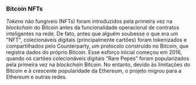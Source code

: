 ### Bitcoin NFTs

_Tokens_ não fungíveis (NFTs) foram introduzidos pela primeira vez na _blockchain_ do Bitcoin antes da funcionalidade operacional de contratos inteligentes na rede. De fato, antes que alguém soubesse o que era um "NFT", colecionáveis digitais (principalmente cartões) foram tokenizados e compartilhados pelo Counterparty, um protocolo construído no Bitcoin, que registra dados do próprio Bitcoin. Esse esforço inicial começou em 2016, quando os cartões colecionáveis digitais “Rare Pepes” foram popularizados pela primeira vez na _blockchain_ Bitcoin. No entanto, devido às limitações do Bitcoin e à crescente popularidade da Ethereum, o projeto migrou para a Ethereum e outras redes.
